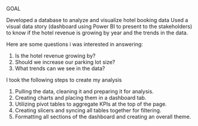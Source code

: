 GOAL

Developed a database to analyze and visualize hotel booking data
Used a visual data story (dashboard using Power BI to present to the stakeholders) to know if the hotel revenue is growing by year and the trends in the data.

Here are some questions i was interested in answering:

1) Is the hotel revenue growing by?
2) Should we increase our parking lot size?
3) What trends can we see in the data?

I took the following steps to create my analysis

1) Pulling the data, cleaning it and preparing it for analysis.
2) Creating charts and placing them in a dashboard tab.
3) Utilizing pivot tables to aggregate KPIs at the top of the page.
4) Creating slicers and syncing all tables together for filtering.
5) Formatting all sections of the dashboard and creating an overall theme.

